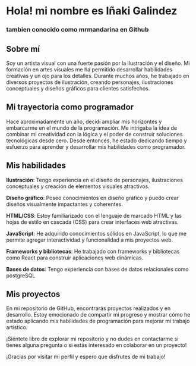 # Hola! mi nombre es Iñaki Galindez

### tambien conocido como mrmandarina en Github

## Sobre mí
Soy un artista visual con una fuerte pasión por la ilustración y el diseño. Mi formación en artes visuales me ha permitido desarrollar habilidades creativas y un ojo para los detalles. Durante muchos años, he trabajado en diversos proyectos de ilustración, creando personajes, ilustraciones conceptuales y diseños gráficos para clientes satisfechos.

## Mi trayectoria como programador
Hace aproximadamente un año, decidí ampliar mis horizontes y embarcarme en el mundo de la programación. Me intrigaba la idea de combinar mi creatividad con la lógica y el poder de construir soluciones tecnológicas desde cero. Desde entonces, he estado dedicando tiempo y esfuerzo para aprender y desarrollar mis habilidades como programador.

## Mis habilidades
**Ilustración**: Tengo experiencia en el diseño de personajes, ilustraciones conceptuales y creación de elementos visuales atractivos.

**Diseño gráfico**: Poseo conocimientos en diseño gráfico y puedo crear diseños visualmente impactantes y coherentes.

**HTML/CSS**: Estoy familiarizado con el lenguaje de marcado HTML y las hojas de estilo en cascada (CSS) para crear interfaces web atractivas.

**JavaScript**: He adquirido conocimientos sólidos en JavaScript, lo que me permite agregar interactividad y funcionalidad a mis proyectos web.

**Frameworks y bibliotecas**: He trabajado con frameworks y bibliotecas como React para construir aplicaciones web dinámicas.

**Bases de datos**: Tengo experiencia con bases de datos relacionales como postgreSQL 

## Mis proyectos
En mi repositorio de GitHub, encontrarás proyectos realizados y en desarrollo. Estoy emocionado de compartir mi progreso y mostrar cómo he estado aplicando mis habilidades de programación para mejorar mi trabajo artístico.

¡Siéntete libre de explorar mi repositorio y no dudes en contactarme si tienes alguna pregunta o si estás interesado en colaborar en un proyecto!

¡Gracias por visitar mi perfil y espero que disfrutes de mi trabajo!



<!--
**mrmandarina/mrmandarina** is a ✨ _special_ ✨ repository because its `README.md` (this file) appears on your GitHub profile.

Here are some ideas to get you started:

- 🔭 I’m currently working on ...
- 🌱 I’m currently learning ...
- 👯 I’m looking to collaborate on ...
- 🤔 I’m looking for help with ...
- 💬 Ask me about ...
- 📫 How to reach me: ...
- 😄 Pronouns: ...
- ⚡ Fun fact: ...
-->

